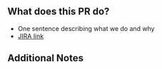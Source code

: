 What does this PR do?
---------------------

- One sentence describing what we do and why
- [JIRA link](https://datadoghq.atlassian.net/browse/<card-id>)

Additional Notes
----------------

